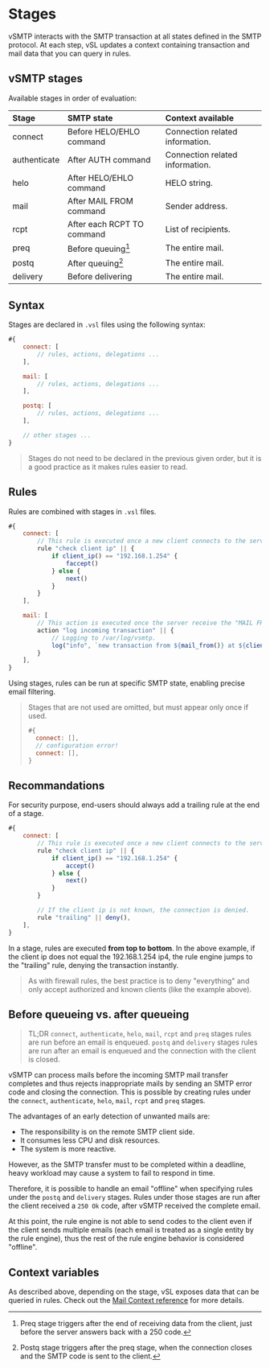 # Stages

vSMTP interacts with the SMTP transaction at all states defined in the SMTP protocol.
At each step, vSL updates a context containing transaction and mail data that you can query in rules.

## vSMTP stages

Available stages in order of evaluation:

| Stage        | SMTP state                 | Context available               |
| :----------- | :------------------------- | :------------------------------ |
| connect      | Before HELO/EHLO command   | Connection related information. |
| authenticate | After AUTH command         | Connection related information. |
| helo         | After HELO/EHLO command    | HELO string.                    |
| mail         | After MAIL FROM command    | Sender address.                 |
| rcpt         | After each RCPT TO command | List of recipients.             |
| preq         | Before queuing[^preq]      | The entire mail.                |
| postq        | After queuing[^postq]      | The entire mail.                |
| delivery     | Before delivering          | The entire mail.                |

[^preq]: Preq stage triggers after the end of receiving data from the client, just before the server answers back with a 250 code.

[^postq]: Postq stage triggers after the preq stage, when the connection closes and the SMTP code is sent to the client.

## Syntax

Stages are declared in `.vsl` files using the following syntax:

```js
#{
    connect: [
        // rules, actions, delegations ...
    ],

    mail: [
        // rules, actions, delegations ...
    ],

    postq: [
        // rules, actions, delegations ...
    ],

    // other stages ...
}
```

> Stages do not need to be declared in the previous given order, but it is a good practice as it makes rules easier to read.

## Rules

Rules are combined with stages in `.vsl` files.

```js
#{
    connect: [
        // This rule is executed once a new client connects to the server.
        rule "check client ip" || {
            if client_ip() == "192.168.1.254" {
                faccept()
            } else {
                next()
            }
        }
    ],

    mail: [
        // This action is executed once the server receive the "MAIL FROM" command.
        action "log incoming transaction" || {
            // Logging to /var/log/vsmtp.
            log("info", `new transaction from ${mail_from()} at ${client_ip()}`);
        }
    ],
}
```

Using stages, rules can be run at specific SMTP state, enabling precise email filtering.

> Stages that are not used are omitted, but must appear only once if used.
> ```js
> #{
>   connect: [],
>   // configuration error!
>   connect: [],
> }
> ```

## Recommandations

For security purpose, end-users should always add a trailing rule at the end of a stage.

```js
#{
    connect: [
        // This rule is executed once a new client connects to the server.
        rule "check client ip" || {
            if client_ip() == "192.168.1.254" {
                accept()
            } else {
                next()
            }
        }

        // If the client ip is not known, the connection is denied.
        rule "trailing" || deny(),
    ],
}
```

In a stage, rules are executed **from top to bottom**. In the above example, if the client ip does not equal the 192.168.1.254 ip4, the rule engine jumps to the "trailing" rule, denying the transaction instantly.

> As with firewall rules, the best practice is to deny "everything" and only accept authorized and known clients (like the example above).

## Before queueing vs. after queueing

> TL;DR
> `connect`, `authenticate`, `helo`, `mail`, `rcpt` and `preq` stages rules are run before an email is enqueued.
> `postq` and `delivery` stages rules are run after an email is enqueued and the connection with the client is closed.

vSMTP can process mails before the incoming SMTP mail transfer completes and thus rejects inappropriate mails by sending an SMTP error code and closing the connection. This is possible by creating rules under the `connect`, `authenticate`, `helo`, `mail`, `rcpt` and `preq` stages.

The advantages of an early detection of unwanted mails are:

- The responsibility is on the remote SMTP client side.
- It consumes less CPU and disk resources.
- The system is more reactive.

However, as the SMTP transfer must to be completed within a deadline, heavy workload may cause a system to fail to respond in time.

Therefore, it is possible to handle an email "offline" when specifying rules under the `postq` and `delivery` stages.
Rules under those stages are run after the client received a `250 Ok` code, after vSMTP received the complete email. 

At this point, the rule engine is not able to send codes to the client even if the client sends multiple emails (each email is treated as a single entity by the rule engine), thus the rest of the rule engine behavior is considered "offline".

## Context variables

As described above, depending on the stage, vSL exposes data that can be queried in rules.
Check out the [Mail Context reference](/src/ref/vSL/api/fn::global::mail_context.md) for more details.